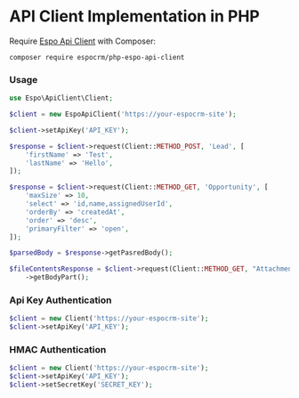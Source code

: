 # API Client Implementation in PHP

Require [Espo Api Client](https://github.com/espocrm/php-espo-api-client) with Composer:

```
composer require espocrm/php-espo-api-client
```

### Usage

```php
use Espo\ApiClient\Client;

$client = new EspoApiClient('https://your-espocrm-site');

$client->setApiKey('API_KEY');

$response = $client->request(Client::METHOD_POST, 'Lead', [
    'firstName' => 'Test',
    'lastName' => 'Hello',
]);

$response = $client->request(Client::METHOD_GET, 'Opportunity', [
    'maxSize' => 10,
    'select' => 'id,name,assignedUserId',
    'orderBy' => 'createdAt',
    'order' => 'desc',
    'primaryFilter' => 'open',
]);

$parsedBody = $response->getPasredBody();

$fileContentsResponse = $client->request(Client::METHOD_GET, "Attachment/file/{$attachmentId}")
    ->getBodyPart();
```

### Api Key Authentication

```php
$client = new Client('https://your-espocrm-site');
$client->setApiKey('API_KEY');
```

### HMAC Authentication

```php
$client = new Client('https://your-espocrm-site');
$client->setApiKey('API_KEY');
$client->setSecretKey('SECRET_KEY');
```
